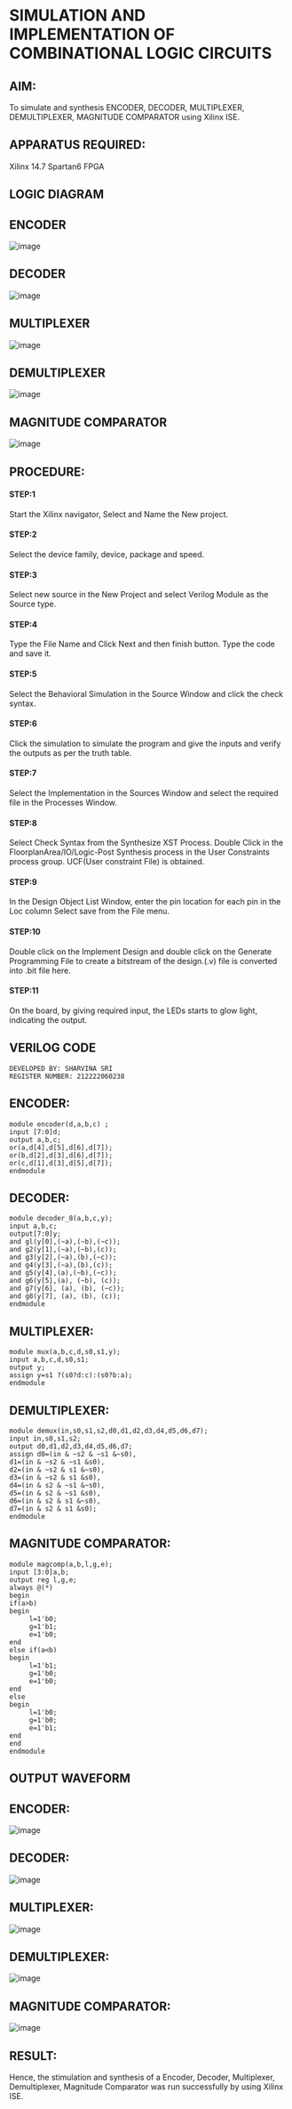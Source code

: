 # SIMULATION AND IMPLEMENTATION OF  COMBINATIONAL LOGIC CIRCUITS

## AIM: 
To simulate and synthesis ENCODER, DECODER, MULTIPLEXER, DEMULTIPLEXER, MAGNITUDE COMPARATOR using Xilinx ISE.

## APPARATUS REQUIRED:
Xilinx 14.7
Spartan6 FPGA

## LOGIC DIAGRAM

## ENCODER

![image](https://github.com/navaneethans/VLSI-LAB-EXP-2/assets/6987778/3cd1f95e-7531-4cad-9154-fdd397ac439e)


## DECODER

![image](https://github.com/navaneethans/VLSI-LAB-EXP-2/assets/6987778/45a5e6cf-bbe0-4fd5-ac84-e5ad4477483b)


## MULTIPLEXER

![image](https://github.com/navaneethans/VLSI-LAB-EXP-2/assets/6987778/427f75b2-8e67-44b9-ac45-a66651787436)


## DEMULTIPLEXER

![image](https://github.com/navaneethans/VLSI-LAB-EXP-2/assets/6987778/1c45a7fc-08ac-4f76-87f2-c084e7150557)


## MAGNITUDE COMPARATOR

![image](https://github.com/navaneethans/VLSI-LAB-EXP-2/assets/6987778/b2fe7a05-6bf7-4dcb-8f5d-28abbf7ea8c2)


  
## PROCEDURE:
#### STEP:1
Start  the Xilinx navigator, Select and Name the New project.
#### STEP:2
Select the device family, device, package and speed.       
#### STEP:3
Select new source in the New Project and select Verilog Module as the Source type.                       
#### STEP:4
Type the File Name and Click Next and then finish button. Type the code and save it.
#### STEP:5
Select the Behavioral Simulation in the Source Window and click the check syntax.                       
#### STEP:6
Click the simulation to simulate the program and  give the inputs and verify the outputs as per the truth table.               
#### STEP:7
Select the Implementation in the Sources Window and select the required file in the Processes Window.
#### STEP:8
Select Check Syntax from the Synthesize  XST Process. Double Click in the  FloorplanArea/IO/Logic-Post Synthesis process in the User Constraints process group. UCF(User constraint File) is obtained. 
#### STEP:9
In the Design Object List Window, enter the pin location for each pin in the Loc column Select save from the File menu.
#### STEP:10
Double click on the Implement Design and double click on the Generate Programming File to create a bitstream of the design.(.v) file is converted into .bit file here.
#### STEP:11
On the board, by giving required input, the LEDs starts to glow light, indicating the output.

## VERILOG CODE
```
DEVELOPED BY: SHARVINA SRI
REGISTER NUMBER: 212222060238
```
## ENCODER: 
```
module encoder(d,a,b,c) ;
input [7:0]d;
output a,b,c;
or(a,d[4],d[5],d[6],d[7]);
or(b,d[2],d[3],d[6],d[7]);
or(c,d[1],d[3],d[5],d[7]);
endmodule
```
## DECODER:
```
module decoder_8(a,b,c,y);
input a,b,c; 
output[7:0]y; 
and gl(y[0],(~a),(~b),(~c)); 
and g2(y[1],(~a),(~b),(c)); 
and g3(y[2],(~a),(b),(~c));
and g4(y[3],(~a),(b),(c));
and g5(y[4],(a),(~b),(~c));
and g6(y[5],(a), (~b), (c));
and g7(y[6], (a), (b), (~c)); 
and g8(y[7], (a), (b), (c));
endmodule
```
## MULTIPLEXER:
```
module mux(a,b,c,d,s0,s1,y);
input a,b,c,d,s0,s1;
output y;
assign y=s1 ?(s0?d:c):(s0?b:a);
endmodule
```
## DEMULTIPLEXER:
```
module demux(in,s0,s1,s2,d0,d1,d2,d3,d4,d5,d6,d7);
input in,s0,s1,s2;
output d0,d1,d2,d3,d4,d5,d6,d7;
assign d0=(in & ~s2 & ~s1 &~s0),
d1=(in & ~s2 & ~s1 &s0),
d2=(in & ~s2 & s1 &~s0),
d3=(in & ~s2 & s1 &s0),
d4=(in & s2 & ~s1 &~s0),
d5=(in & s2 & ~s1 &s0),
d6=(in & s2 & s1 &~s0),
d7=(in & s2 & s1 &s0);
endmodule
```
## MAGNITUDE COMPARATOR:
```
module magcomp(a,b,l,g,e);
input [3:0]a,b;
output reg l,g,e;
always @(*)
begin
if(a>b)
begin
     l=1'b0;
     g=1'b1;
     e=1'b0;
end
else if(a<b)
begin
     l=1'b1;
     g=1'b0;
     e=1'b0;
end
else
begin
     l=1'b0;
     g=1'b0;
     e=1'b1;
end
end
endmodule
```
## OUTPUT WAVEFORM
## ENCODER: 
![image](https://github.com/Sharvina-SRI/VLSI-LAB-EXP-2/assets/162664906/b835fb38-4974-4626-a7dc-b6b9d90193dd)

## DECODER:
![image](https://github.com/Sharvina-SRI/VLSI-LAB-EXP-2/assets/162664906/fdb66306-9a06-4563-83a7-4c93831788be)

## MULTIPLEXER:
![image](https://github.com/Sharvina-SRI/VLSI-LAB-EXP-2/assets/162664906/fbf64053-4b23-406a-b02c-afca8206eeaa)

## DEMULTIPLEXER:
![image](https://github.com/Sharvina-SRI/VLSI-LAB-EXP-2/assets/162664906/43978a65-6a04-42f8-9d46-e433430c618c)

## MAGNITUDE COMPARATOR:
![image](https://github.com/Sharvina-SRI/VLSI-LAB-EXP-2/assets/162664906/b6f87da7-b804-45ff-be71-6ece78ce5a27)

## RESULT:
Hence, the stimulation and synthesis of a Encoder, Decoder, Multiplexer, Demultiplexer, Magnitude Comparator was run successfully by using Xilinx ISE.



